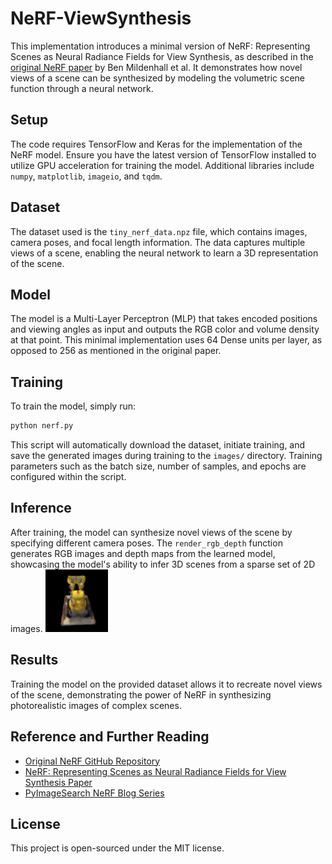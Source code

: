 # NeRF-ViewSynthesis

This implementation introduces a minimal version of NeRF: Representing Scenes as Neural Radiance Fields for View Synthesis, as described in the [original NeRF paper](https://arxiv.org/abs/2003.08934) by Ben Mildenhall et al. It demonstrates how novel views of a scene can be synthesized by modeling the volumetric scene function through a neural network.


## Setup

The code requires TensorFlow and Keras for the implementation of the NeRF model. Ensure you have the latest version of TensorFlow installed to utilize GPU acceleration for training the model. Additional libraries include `numpy`, `matplotlib`, `imageio`, and `tqdm`.


## Dataset

The dataset used is the `tiny_nerf_data.npz` file, which contains images, camera poses, and focal length information. The data captures multiple views of a scene, enabling the neural network to learn a 3D representation of the scene.

## Model

The model is a Multi-Layer Perceptron (MLP) that takes encoded positions and viewing angles as input and outputs the RGB color and volume density at that point. This minimal implementation uses 64 Dense units per layer, as opposed to 256 as mentioned in the original paper.

## Training

To train the model, simply run:

```bash
python nerf.py
```
This script will automatically download the dataset, initiate training, and save the generated images during training to the `images/` directory. Training parameters such as the batch size, number of samples, and epochs are configured within the script.

## Inference

After training, the model can synthesize novel views of the scene by specifying different camera poses. The `render_rgb_depth` function generates RGB images and depth maps from the learned model, showcasing the model's ability to infer 3D scenes from a sparse set of 2D images.
![Nerf GIF](https://github.com/jineshrs2398/NeRF-ViewSynthesis/blob/main/nerf.gif)


## Results

Training the model on the provided dataset allows it to recreate novel views of the scene, demonstrating the power of NeRF in synthesizing photorealistic images of complex scenes.

## Reference and Further Reading

- [Original NeRF GitHub Repository](https://github.com/bmild/nerf)
- [NeRF: Representing Scenes as Neural Radiance Fields for View Synthesis Paper](https://arxiv.org/abs/2003.08934)
- [PyImageSearch NeRF Blog Series](https://www.pyimagesearch.com/2021/11/10/computer-graphics-and-deep-learning-with-nerf-using-tensorflow-and-keras-part-1/)

## License

This project is open-sourced under the MIT license.
